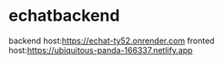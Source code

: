 # echatbackend
backend host:https://echat-ty52.onrender.com
fronted host:https://ubiquitous-panda-166337.netlify.app
